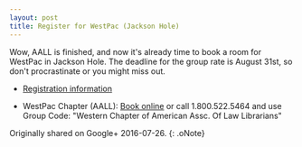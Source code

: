 ```yaml
---
layout: post
title: Register for WestPac (Jackson Hole)
---
```


Wow, AALL is finished, and now it's already time to book a room for WestPac in Jackson Hole. The deadline for the group rate is August 31st, so don't procrastinate or you might miss out.

- [Registration information](www.aallnet.org/chapter/westpac/thisyear/files/WESTPAC2016.pdf)

- WestPac Chapter (AALL): [Book online](http://bookings.ihotelier.com/bookings.jsp?groupID=1452121&hotelID=77244) or call 1.800.522.5464 and use Group Code: "Western Chapter of American Assc. Of Law Librarians"

Originally shared on Google+ 2016-07-26.
{: .oNote}
